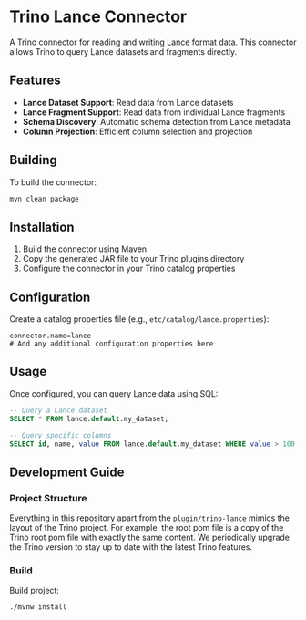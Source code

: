 # Trino Lance Connector

A Trino connector for reading and writing Lance format data. 
This connector allows Trino to query Lance datasets and fragments directly.

## Features

- **Lance Dataset Support**: Read data from Lance datasets
- **Lance Fragment Support**: Read data from individual Lance fragments
- **Schema Discovery**: Automatic schema detection from Lance metadata
- **Column Projection**: Efficient column selection and projection

## Building

To build the connector:

```bash
mvn clean package
```

## Installation

1. Build the connector using Maven
2. Copy the generated JAR file to your Trino plugins directory
3. Configure the connector in your Trino catalog properties

## Configuration

Create a catalog properties file (e.g., `etc/catalog/lance.properties`):

```properties
connector.name=lance
# Add any additional configuration properties here
```

## Usage

Once configured, you can query Lance data using SQL:

```sql
-- Query a Lance dataset
SELECT * FROM lance.default.my_dataset;

-- Query specific columns
SELECT id, name, value FROM lance.default.my_dataset WHERE value > 100;
```


## Development Guide

### Project Structure

Everything in this repository apart from the `plugin/trino-lance`
mimics the layout of the Trino project.
For example, the root pom file is a copy of the Trino root pom file with exactly the same content.
We periodically upgrade the Trino version to stay up to date with the latest Trino features.

### Build

Build project:

```shell
./mvnw install
```
